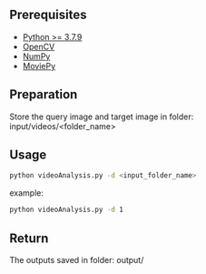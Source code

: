 ## Prerequisites
* [Python >= 3.7.9](https://www.python.org/downloads/release/python-379/)
* [OpenCV](https://opencv.org)
* [NumPy](https://numpy.org)
* [MoviePy](https://pypi.org/project/moviepy/)

## Preparation
Store the query image and target image in folder: input/videos/<folder_name>

## Usage
```sh
python videoAnalysis.py -d <input_folder_name>
```
example:
```sh
python videoAnalysis.py -d 1
```

## Return
The outputs saved in folder: output/
